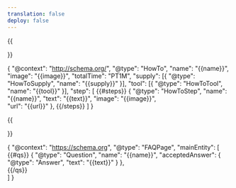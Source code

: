 ```yaml
---
translation: false
deploy: false
---
```


{{<section howto>}}

{
    "@context": "http://schema.org/",
    "@type": "HowTo",
    "name": "{{name}}",
    "image": "{{image}}",
    "totalTime": "PT1M",
    "supply": [{ "@type": "HowToSupply", "name": "{{supply}}" }],
    "tool": [{ "@type": "HowToTool", "name": "{{tool}}" }],
    "step": [ 
        {{#steps}}
        {
            "@type": "HowToStep",
            "name": "{{name}}",
            "text": "{{text}}",
            "image": "{{image}}",            
            "url": "{{url}}"
        },
        {{/steps}}
    ]
}

{{<section faq>}}

{
    "@context": "https://schema.org",
    "@type": "FAQPage",
    "mainEntity": [      
      {{#qs}}
      {
        "@type": "Question",
        "name": "{{name}}",
        "acceptedAnswer": {
          "@type": "Answer",
          "text": "{{text}}"
        }
      },     
    {{/qs}}    
    ]
}